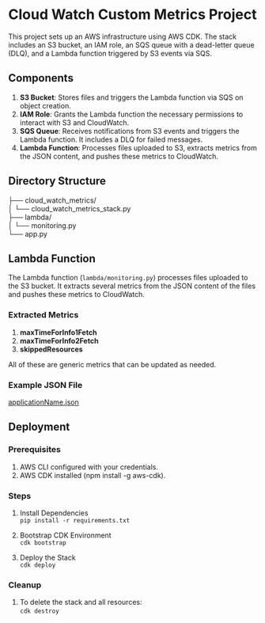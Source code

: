 # Cloud Watch Custom Metrics Project
This project sets up an AWS infrastructure using AWS CDK. The stack includes an S3 bucket, an IAM role, an SQS queue with a dead-letter queue (DLQ), and a Lambda function triggered by S3 events via SQS.

## Components

1. **S3 Bucket**: Stores files and triggers the Lambda function via SQS on object creation.
2. **IAM Role**: Grants the Lambda function the necessary permissions to interact with S3 and CloudWatch.
3. **SQS Queue**: Receives notifications from S3 events and triggers the Lambda function. It includes a DLQ for failed messages.
4. **Lambda Function**: Processes files uploaded to S3, extracts metrics from the JSON content, and pushes these metrics to CloudWatch.

## Directory Structure

├── cloud_watch_metrics/  
│  └── cloud_watch_metrics_stack.py  
├── lambda/  
│  └── monitoring.py  
└──  app.py  


## Lambda Function

The Lambda function (`lambda/monitoring.py`) processes files uploaded to the S3 bucket. It extracts several metrics from the JSON content of the files and pushes these metrics to CloudWatch.

### Extracted Metrics

1. **maxTimeForInfo1Fetch**
2. **maxTimeForInfo2Fetch**
3. **skippedResources**

All of these are generic metrics that can be updated as needed.

### Example JSON File

[applicationName.json](./applicationName.json) 

## Deployment

### Prerequisites
1. AWS CLI configured with your credentials.
2.  AWS CDK installed (npm install -g aws-cdk).

### Steps

1. Install Dependencies  
`pip install -r requirements.txt`

2. Bootstrap CDK Environment  
`cdk bootstrap`

3. Deploy the Stack  
`cdk deploy`

### Cleanup
1. To delete the stack and all resources:  
`cdk destroy`
 